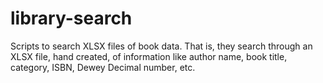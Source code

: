 # library-search
Scripts to search XLSX files of book data.  That is, they search through an XLSX file, hand created, of information like author name, book title, category, ISBN, Dewey Decimal number, etc.
